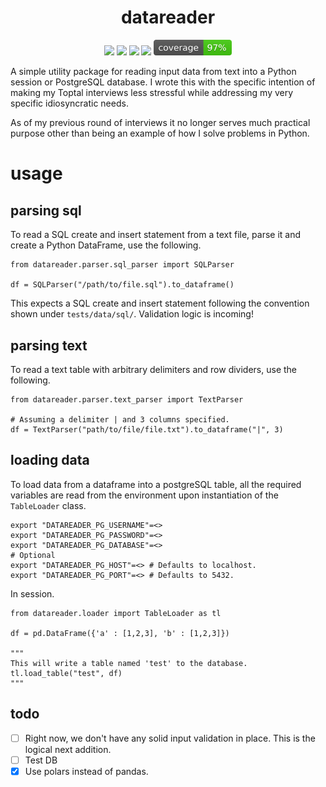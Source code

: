 <h1 align="center">
  datareader
</h1>

<div align="center">
  <p>
    <img src="https://github.com/Schalk1e/datareader/workflows/lint/badge.svg" width="120"/>
    <img src="https://github.com/Schalk1e/datareader/workflows/test/badge.svg" width="120"/>
    <img src="https://img.shields.io/badge/version-0.1.0-orange" width="110"/>
    <img src="https://img.shields.io/badge/license-MIT-blue" width="95"/>
    <img src="/docs/images/coverage.svg" width="125"/>
  </p>
</div>

A simple utility package for reading input data from text into a Python session or PostgreSQL database. I wrote this with the specific intention of making my Toptal interviews less stressful while addressing my very specific idiosyncratic needs.

As of my previous round of interviews it no longer serves much practical purpose other than being an example of how I solve problems in Python.

# usage

## parsing sql

To read a SQL create and insert statement from a text file, parse it and create a Python DataFrame, use the following.

```
from datareader.parser.sql_parser import SQLParser

df = SQLParser("/path/to/file.sql").to_dataframe()

```

This expects a SQL create and insert statement following the convention shown under `tests/data/sql/`. Validation logic is incoming!

## parsing text

To read a text table with arbitrary delimiters and row dividers, use the following.

```
from datareader.parser.text_parser import TextParser

# Assuming a delimiter | and 3 columns specified.
df = TextParser("path/to/file/file.txt").to_dataframe("|", 3)
```

## loading data

To load data from a dataframe into a postgreSQL table, all the required variables are read from the environment upon instantiation of the `TableLoader` class.

```
export "DATAREADER_PG_USERNAME"=<>
export "DATAREADER_PG_PASSWORD"=<>
export "DATAREADER_PG_DATABASE"=<>
# Optional
export "DATAREADER_PG_HOST"=<> # Defaults to localhost.
export "DATAREADER_PG_PORT"=<> # Defaults to 5432.
```

In session.

```
from datareader.loader import TableLoader as tl

df = pd.DataFrame({'a' : [1,2,3], 'b' : [1,2,3]})

"""
This will write a table named 'test' to the database.
tl.load_table("test", df)
"""
```

## todo

- [ ] Right now, we don't have any solid input validation in place. This is the logical next addition.
- [ ] Test DB
- [x] Use polars instead of pandas.
